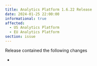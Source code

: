 ```yaml
---
title: Analytics Platform 1.6.22 Release
date: 2024-01-25 22:00:00
informational: true
affected:
  - US Analytics Platform
  - EU Analytics Platform
section: issue
---
```


Release contained the following changes

-
